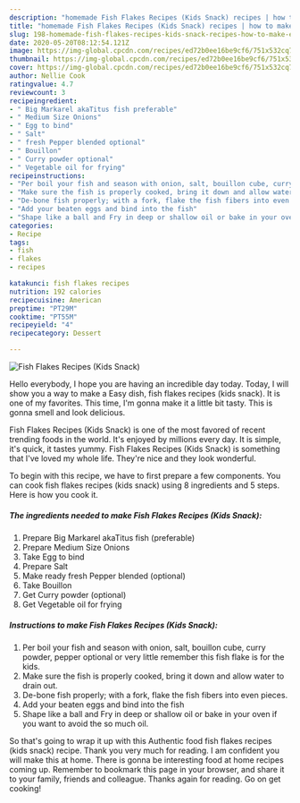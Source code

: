 ```yaml
---
description: "homemade Fish Flakes Recipes (Kids Snack) recipes | how to make easy Fish Flakes Recipes (Kids Snack)"
title: "homemade Fish Flakes Recipes (Kids Snack) recipes | how to make easy Fish Flakes Recipes (Kids Snack)"
slug: 198-homemade-fish-flakes-recipes-kids-snack-recipes-how-to-make-easy-fish-flakes-recipes-kids-snack
date: 2020-05-20T08:12:54.121Z
image: https://img-global.cpcdn.com/recipes/ed72b0ee16be9cf6/751x532cq70/fish-flakes-recipes-kids-snack-recipe-main-photo.jpg
thumbnail: https://img-global.cpcdn.com/recipes/ed72b0ee16be9cf6/751x532cq70/fish-flakes-recipes-kids-snack-recipe-main-photo.jpg
cover: https://img-global.cpcdn.com/recipes/ed72b0ee16be9cf6/751x532cq70/fish-flakes-recipes-kids-snack-recipe-main-photo.jpg
author: Nellie Cook
ratingvalue: 4.7
reviewcount: 3
recipeingredient:
- " Big Markarel akaTitus fish preferable"
- " Medium Size Onions"
- " Egg to bind"
- " Salt"
- " fresh Pepper blended optional"
- " Bouillon"
- " Curry powder optional"
- " Vegetable oil for frying"
recipeinstructions:
- "Per boil your fish and season with onion, salt, bouillon cube, curry powder, pepper optional or very little remember this fish flake is for the kids."
- "Make sure the fish is properly cooked, bring it down and allow water to drain out."
- "De-bone fish properly; with a fork, flake the fish fibers into even pieces."
- "Add your beaten eggs and bind into the fish"
- "Shape like a ball and Fry in deep or shallow oil or bake in your oven if you want to avoid the so much oil."
categories:
- Recipe
tags:
- fish
- flakes
- recipes

katakunci: fish flakes recipes 
nutrition: 192 calories
recipecuisine: American
preptime: "PT29M"
cooktime: "PT55M"
recipeyield: "4"
recipecategory: Dessert

---
```



![Fish Flakes Recipes (Kids Snack)](https://img-global.cpcdn.com/recipes/ed72b0ee16be9cf6/751x532cq70/fish-flakes-recipes-kids-snack-recipe-main-photo.jpg)

Hello everybody, I hope you are having an incredible day today. Today, I will show you a way to make a Easy dish, fish flakes recipes (kids snack). It is one of my favorites. This time, I'm gonna make it a little bit tasty. This is gonna smell and look delicious.



Fish Flakes Recipes (Kids Snack) is one of the most favored of recent trending foods in the world. It's enjoyed by millions every day. It is simple, it's quick, it tastes yummy. Fish Flakes Recipes (Kids Snack) is something that I've loved my whole life. They're nice and they look wonderful.


To begin with this recipe, we have to first prepare a few components. You can cook fish flakes recipes (kids snack) using 8 ingredients and 5 steps. Here is how you cook it.

<!--inarticleads1-->

##### The ingredients needed to make Fish Flakes Recipes (Kids Snack):

1. Prepare  Big Markarel akaTitus fish (preferable)
1. Prepare  Medium Size Onions
1. Take  Egg to bind
1. Prepare  Salt
1. Make ready  fresh Pepper blended (optional)
1. Take  Bouillon
1. Get  Curry powder (optional)
1. Get  Vegetable oil for frying




<!--inarticleads2-->

##### Instructions to make Fish Flakes Recipes (Kids Snack):

1. Per boil your fish and season with onion, salt, bouillon cube, curry powder, pepper optional or very little remember this fish flake is for the kids.
1. Make sure the fish is properly cooked, bring it down and allow water to drain out.
1. De-bone fish properly; with a fork, flake the fish fibers into even pieces.
1. Add your beaten eggs and bind into the fish
1. Shape like a ball and Fry in deep or shallow oil or bake in your oven if you want to avoid the so much oil.




So that's going to wrap it up with this Authentic food fish flakes recipes (kids snack) recipe. Thank you very much for reading. I am confident you will make this at home. There is gonna be interesting food at home recipes coming up. Remember to bookmark this page in your browser, and share it to your family, friends and colleague. Thanks again for reading. Go on get cooking!
